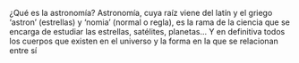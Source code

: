 ¿Qué es la astronomía? Astronomía, cuya raíz viene del
latín y el griego ‘astron’ (estrellas) y ‘nomia’ (normal o
regla), es la rama de la ciencia que se encarga de
estudiar las estrellas, satélites, planetas… Y en 
definitiva todos los cuerpos que existen en el universo 
y la forma en la que se relacionan entre sí
